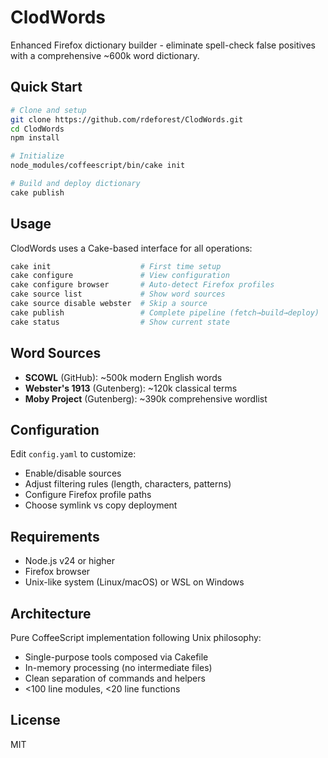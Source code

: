 # ClodWords

Enhanced Firefox dictionary builder - eliminate spell-check false positives with a comprehensive ~600k word dictionary.

## Quick Start

```bash
# Clone and setup
git clone https://github.com/rdeforest/ClodWords.git
cd ClodWords
npm install

# Initialize
node_modules/coffeescript/bin/cake init

# Build and deploy dictionary
cake publish
```

## Usage

ClodWords uses a Cake-based interface for all operations:

```bash
cake init                    # First time setup
cake configure               # View configuration
cake configure browser       # Auto-detect Firefox profiles
cake source list             # Show word sources
cake source disable webster  # Skip a source
cake publish                 # Complete pipeline (fetch→build→deploy)
cake status                  # Show current state
```

## Word Sources

- **SCOWL** (GitHub): ~500k modern English words
- **Webster's 1913** (Gutenberg): ~120k classical terms
- **Moby Project** (Gutenberg): ~390k comprehensive wordlist

## Configuration

Edit `config.yaml` to customize:

- Enable/disable sources
- Adjust filtering rules (length, characters, patterns)
- Configure Firefox profile paths
- Choose symlink vs copy deployment

## Requirements

- Node.js v24 or higher
- Firefox browser
- Unix-like system (Linux/macOS) or WSL on Windows

## Architecture

Pure CoffeeScript implementation following Unix philosophy:
- Single-purpose tools composed via Cakefile
- In-memory processing (no intermediate files)
- Clean separation of commands and helpers
- <100 line modules, <20 line functions

## License

MIT